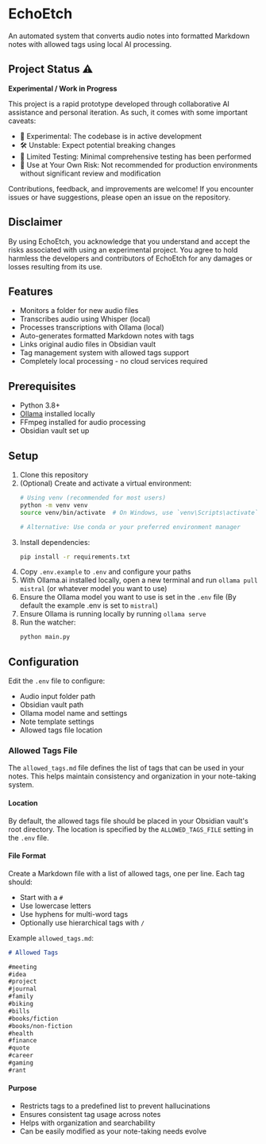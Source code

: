 # EchoEtch

An automated system that converts audio notes into formatted Markdown notes with allowed tags using local AI processing.

## Project Status ⚠️

**Experimental / Work in Progress**

This project is a rapid prototype developed through collaborative AI assistance and personal iteration. As such, it comes with some important caveats:

- 🧪 Experimental: The codebase is in active development
- 🛠 Unstable: Expect potential breaking changes
- 🐛 Limited Testing: Minimal comprehensive testing has been performed
- 🚧 Use at Your Own Risk: Not recommended for production environments without significant review and modification

Contributions, feedback, and improvements are welcome! If you encounter issues or have suggestions, please open an issue on the repository.

## Disclaimer

By using EchoEtch, you acknowledge that you understand and accept the risks associated with using an experimental project. You agree to hold harmless the developers and contributors of EchoEtch for any damages or losses resulting from its use.

## Features

- Monitors a folder for new audio files
- Transcribes audio using Whisper (local)
- Processes transcriptions with Ollama (local)
- Auto-generates formatted Markdown notes with tags
- Links original audio files in Obsidian vault
- Tag management system with allowed tags support
- Completely local processing - no cloud services required

## Prerequisites

- Python 3.8+
- [Ollama](https://ollama.ai/) installed locally
- FFmpeg installed for audio processing
- Obsidian vault set up

## Setup

1. Clone this repository
2. (Optional) Create and activate a virtual environment:
   ```bash
   # Using venv (recommended for most users)
   python -m venv venv
   source venv/bin/activate  # On Windows, use `venv\Scripts\activate`
   
   # Alternative: Use conda or your preferred environment manager
   ```
3. Install dependencies:
   ```bash
   pip install -r requirements.txt
   ```
4. Copy `.env.example` to `.env` and configure your paths
5. With Ollama.ai installed locally, open a new terminal and run `ollama pull mistral` (or whatever model you want to use)
6. Ensure the Ollama model you want to use is set in the `.env` file (By default the example .env is set to `mistral`)
7. Ensure Ollama is running locally by running `ollama serve`
8. Run the watcher:
   ```bash
   python main.py
   ```
## Configuration

Edit the `.env` file to configure:
- Audio input folder path
- Obsidian vault path
- Ollama model name and settings
- Note template settings
- Allowed tags file location

### Allowed Tags File

The `allowed_tags.md` file defines the list of tags that can be used in your notes. This helps maintain consistency and organization in your note-taking system.

#### Location
By default, the allowed tags file should be placed in your Obsidian vault's root directory. The location is specified by the `ALLOWED_TAGS_FILE` setting in the `.env` file.

#### File Format
Create a Markdown file with a list of allowed tags, one per line. Each tag should:
- Start with a `#`
- Use lowercase letters
- Use hyphens for multi-word tags
- Optionally use hierarchical tags with `/`

Example `allowed_tags.md`:
```markdown
# Allowed Tags

#meeting
#idea
#project
#journal
#family
#biking
#bills
#books/fiction
#books/non-fiction
#health
#finance
#quote
#career
#gaming
#rant
```

#### Purpose
- Restricts tags to a predefined list to prevent hallucinations
- Ensures consistent tag usage across notes
- Helps with organization and searchability
- Can be easily modified as your note-taking needs evolve
